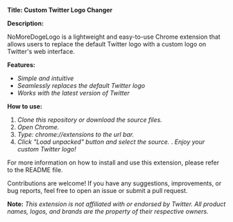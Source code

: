 **Title: Custom Twitter Logo Changer**

**Description:**

NoMoreDogeLogo is a lightweight and easy-to-use Chrome extension that allows users to replace the default Twitter logo with a custom logo on Twitter's web interface.

**Features:**
- *Simple and intuitive*
- *Seamlessly replaces the default Twitter logo*
- *Works with the latest version of Twitter*

**How to use:**
1. *Clone this repository or download the source files.*
2. *Open Chrome.*
3. *Type: chrome://extensions to the url bar.*
4. *Click "Load unpacked" button and select the source.*
. *Enjoy your custom Twitter logo!*

For more information on how to install and use this extension, please refer to the README file.

Contributions are welcome! If you have any suggestions, improvements, or bug reports, feel free to open an issue or submit a pull request.

**Note:** *This extension is not affiliated with or endorsed by Twitter. All product names, logos, and brands are the property of their respective owners.*

